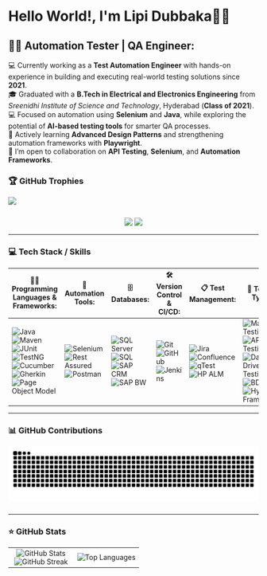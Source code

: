 # Hello World!, I'm Lipi Dubbaka👋🏼  

## 🕵️‍♂️ Automation Tester | QA Engineer:

💻 Currently working as a <strong>Test Automation Engineer</strong> with hands-on experience in building and executing real-world testing solutions since <strong>2021</strong>. <br>
🎓 Graduated with a <strong>B.Tech in Electrical and Electronics Engineering</strong> from <em>Sreenidhi Institute of Science and Technology</em>, Hyderabad (<strong>Class of 2021</strong>). <br>
💻 Focused on automation using <strong>Selenium</strong> and <strong>Java</strong>, while exploring the potential of <strong>AI-based testing tools</strong> for smarter QA processes. <br>
🌱 Actively learning <strong>Advanced Design Patterns</strong> and strengthening automation frameworks with <strong>Playwright</strong>. <br>
👯 I’m open to collaboration on <strong>API Testing</strong>, <strong>Selenium</strong>, and <strong>Automation Frameworks</strong>. 

### 🏆 GitHub Trophies
<img src="https://github-profile-trophy.vercel.app/?username=AuTeLipi&theme=kimbie_dark" />

###

<!-- Gmail - Replace with your actual email -->
<div align="center">
  <a href="mailto:lipipgm@gmail.com"><img src="https://img.shields.io/badge/Gmail-D14836?style=for-the-badge&logo=gmail&logoColor=white&color=black" /></a>
  <a href="https://www.linkedin.com/in/lipidubbaka"><img src="https://img.shields.io/badge/LinkedIn-%2312100E.svg?&style=for-the-badge&logo=linkedin&logoColor=white&color=black" /></a>
 <!-- <a href="https://aal1x-jobhub.github.io/jobhub-landing/"><img src="https://img.shields.io/badge/Website-%23.svg?&style=for-the-badge&logo=www&logoColor=white&color=black" /></a> -->
</div>

---
### 💻 Tech Stack / Skills 

<table>
  <thead>
    <tr>
      <th>🧑‍💻 Programming Languages & Frameworks:</th>
      <th>🤖 Automation Tools:</th>
      <th>🗄️ Databases:</th>
      <th>🛠️ Version Control & CI/CD:</th>
      <th>📋 Test Management:</th>
      <th>🧪 Testing Types:</th>
      <th>📈 Methodologies:</th>
    </tr>
  </thead>
  <tbody>
    <tr>
      <td>
        <img alt="Java" src="https://img.shields.io/badge/-Java-%23ED8B00?style=flat-square&logo=openjdk&logoColor=white" />
        <img alt="Maven" src="https://img.shields.io/badge/-Maven-C71A36?style=flat-square&logo=apachemaven&logoColor=white" />
        <img alt="JUnit" src="https://img.shields.io/badge/-JUnit-25A162?style=flat-square&logo=junit5&logoColor=white" />
        <img alt="TestNG" src="https://img.shields.io/badge/-TestNG-%23FF8C00?style=flat-square" />
        <img alt="Cucumber" src="https://img.shields.io/badge/-Cucumber-23D96C?style=flat-square&logo=cucumber&logoColor=white" />
        <img alt="Gherkin" src="https://img.shields.io/badge/-Gherkin-5C2D91?style=flat-square" />
        <img alt="Page Object Model" src="https://img.shields.io/badge/-Page%20Object%20Model-00BFFF?style=flat-square" />
      </td>
      <td>
        <img alt="Selenium" src="https://img.shields.io/badge/-Selenium-43B02A?style=flat-square&logo=selenium&logoColor=white" />
        <img alt="Rest Assured" src="https://img.shields.io/badge/-Rest%20Assured-4E8C7F?style=flat-square" />
        <img alt="Postman" src="https://img.shields.io/badge/-Postman-FF6C37?style=flat-square&logo=postman&logoColor=white" />
      </td>
      <td>
        <img alt="SQL Server" src="https://img.shields.io/badge/-SQL%20Server-CC2927?style=flat-square&logo=microsoftsqlserver&logoColor=white" />
        <img alt="SQL" src="https://img.shields.io/badge/-SQL-4479A1?style=flat-square" />
        <img alt="SAP CRM" src="https://img.shields.io/badge/-SAP%20CRM-0FAAFF?style=flat-square" />
        <img alt="SAP BW" src="https://img.shields.io/badge/-SAP%20BW-203864?style=flat-square" />
      </td>
      <td>
        <img alt="Git" src="https://img.shields.io/badge/-Git-E44C30?style=flat-square&logo=git&logoColor=white" />
        <img alt="GitHub" src="https://img.shields.io/badge/-GitHub-181717?style=flat-square&logo=github&logoColor=white" />
        <img alt="Jenkins" src="https://img.shields.io/badge/-Jenkins-D24939?style=flat-square&logo=jenkins&logoColor=white" />
      </td>
      <td>
        <img alt="Jira" src="https://img.shields.io/badge/-Jira-0052CC?style=flat-square&logo=jira&logoColor=white" />
        <img alt="Confluence" src="https://img.shields.io/badge/-Confluence-172B4D?style=flat-square&logo=confluence&logoColor=white" />
        <img alt="qTest" src="https://img.shields.io/badge/-qTest-5A4FCF?style=flat-square" />
        <img alt="HP ALM" src="https://img.shields.io/badge/-HP%20ALM-0066CC?style=flat-square" />
      </td>
      <td>
        <img alt="Manual Testing" src="https://img.shields.io/badge/-Manual%20Testing-3A3A3A?style=flat-square" />
        <img alt="API Testing" src="https://img.shields.io/badge/-API%20Testing-FF6C37?style=flat-square" />
        <img alt="Data Driven Testing" src="https://img.shields.io/badge/-Data%20Driven%20Testing-3949AB?style=flat-square" />
        <img alt="BDD" src="https://img.shields.io/badge/-BDD-50C878?style=flat-square" />
        <img alt="Hybrid Frameworks" src="https://img.shields.io/badge/-Hybrid%20Frameworks-0088CC?style=flat-square" />
      </td>
      <td>
        <img alt="Agile" src="https://img.shields.io/badge/-Agile-F15A24?style=flat-square&logo=scrumalliance&logoColor=white" />
        <img alt="Clean Communication" src="https://img.shields.io/badge/-Clean%20Communication-00BFFF?style=flat-square" />
      </td>
    </tr>
  </tbody>
</table>

---

### 📊 GitHub Contributions

<picture>
  <source media="(prefers-color-scheme: dark)" srcset="https://raw.githubusercontent.com/AuTeLipi/AuTeLipi/output/github-snake-dark.svg" />
  <source media="(prefers-color-scheme: light)" srcset="https://raw.githubusercontent.com/AuTeLipi/AuTeLipi/output/github-snake.svg" />
  <img alt="github-snake" src="https://raw.githubusercontent.com/AuTeLipi/AuTeLipi/output/github-snake.svg" />
</picture>

###

---
<!-- Github Stats -->
### ⭐ GitHub Stats

<p align="center">
  <table align="center">
    <tr>
      <td width="50%" align="center">
        <img src="https://github-readme-stats.vercel.app/api?username=AuTeLipi&theme=nightowl&show_icons=true&count_private=true" alt="GitHub Stats" />
        <br>
        <img src="https://github-readme-streak-stats.herokuapp.com/?user=AuTeLipi&theme=nightowl&hide_border=false" alt="GitHub Streak" />
      </td>
      <td width="50%" align="center">
        <img src="https://github-readme-stats.vercel.app/api/top-langs/?username=AuTeLipi&theme=nightowl&hide_border=false&langs_count=10" alt="Top Languages" />
      </td>
    </tr>
  </table>
</p>


